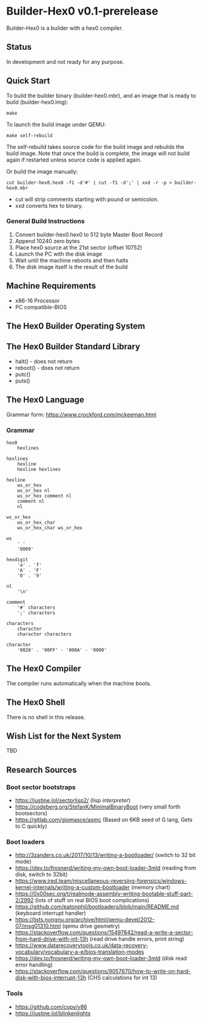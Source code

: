 # Builder-Hex0 v0.1-prerelease
Builder-Hex0 is a builder with a hex0 compiler.

## Status
In development and not ready for any purpose.

## Quick Start

To build the builder binary (builder-hex0.mbr), and an image that is ready to build (builder-hex0.img):

```
make
```

To launch the build image under QEMU:
```
make self-rebuild
```

The self-rebuild takes source code for the build image and rebuilds the build image.
Note that once the build is complete, the image will not build again if restarted unless
source code is applied again.

Or build the image manually:
```
cut builder-hex0.hex0 -f1 -d'#' | cut -f1 -d';' | xxd -r -p > builder-hex0.mbr
```

* cut will strip comments starting with pound or semicolon.
* xxd converts hex to binary.

### General Build Instructions
1. Convert builder-hex0.hex0 to 512 byte Master Boot Record
2. Append 10240 zero bytes
3. Place hex0 source at the 21st sector (offset 10752)
4. Launch the PC with the disk image
5. Wait until the machine reboots and then halts
6. The disk image itself is the result of the build


## Machine Requirements

* x86-16 Processor
* PC compatible-BIOS


## The Hex0 Builder Operating System


## The Hex0 Builder Standard Library
* halt() - does not return
* reboot() - does not return
* putc()
* puts()


## The Hex0 Language
Grammar form: https://www.crockford.com/mckeeman.html

### Grammar

```
hex0
    hexlines

hexlines
    hexline
    hexline hexlines

hexline
    ws_or_hex
    ws_or_hex nl
    ws_or_hex comment nl
    comment nl
    nl

ws_or_hex
    ws_or_hex_char
    ws_or_hex_char ws_or_hex

ws
    ' '
    '0009'

hexdigit
    'a' . 'f'
    'A' . 'F'
    '0' . '9'

nl
    '\n'

comment
    '#' characters
    ';' characters

characters
    character
    character characters

character
    '0020' . '00FF' - '000A' - '0000'
```


## The Hex0 Compiler
The compiler runs automatically when the machine boots.


## The Hex0 Shell
There is no shell in this release.


## Wish List for the Next System
TBD


## Research Sources

### Boot sector bootstraps
* https://justine.lol/sectorlisp2/  (lisp *interpreter*)
* https://codeberg.org/StefanK/MinimalBinaryBoot   (very small forth bootsectors)
* https://gitlab.com/giomasce/asmc  (Based on 6KB seed of G lang, Gets to C quickly)

### Boot loaders
* http://3zanders.co.uk/2017/10/13/writing-a-bootloader/ (switch to 32 bit mode)
* https://dev.to/frosnerd/writing-my-own-boot-loader-3mld  (reading from disk, switch to 32bit)
* https://www.ired.team/miscellaneous-reversing-forensics/windows-kernel-internals/writing-a-custom-bootloader  (memory chart)
* https://0x00sec.org/t/realmode-assembly-writing-bootable-stuff-part-2/2992 (lots of stuff on real BIOS boot complications)
* https://github.com/eatonphil/bootloaders/blob/main/README.md (keyboard interrupt handler)
* https://lists.nongnu.org/archive/html/qemu-devel/2012-07/msg01310.html (qemu drive geometry)
* https://stackoverflow.com/questions/15497842/read-a-write-a-sector-from-hard-drive-with-int-13h (read drive handle errors, print string)
* https://www.datarecoverytools.co.uk/data-recovery-vocabulary/vocabulary-a-e/bios-translation-modes
* https://dev.to/frosnerd/writing-my-own-boot-loader-3mld (disk read error handling)
* https://stackoverflow.com/questions/9057670/how-to-write-on-hard-disk-with-bios-interrupt-13h (CHS calculations for int 13)

### Tools
* https://github.com/copy/v86
* https://justine.lol/blinkenlights
